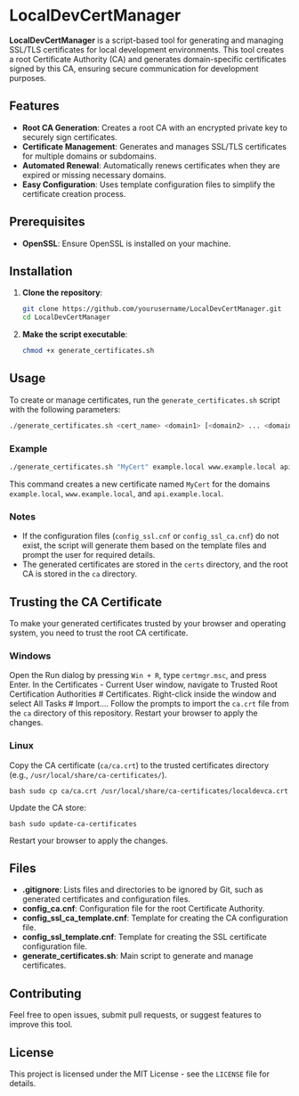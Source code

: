 # LocalDevCertManager

**LocalDevCertManager** is a script-based tool for generating and managing SSL/TLS certificates for local development environments. This tool creates a root Certificate Authority (CA) and generates domain-specific certificates signed by this CA, ensuring secure communication for development purposes.

## Features

- **Root CA Generation**: Creates a root CA with an encrypted private key to securely sign certificates.
- **Certificate Management**: Generates and manages SSL/TLS certificates for multiple domains or subdomains.
- **Automated Renewal**: Automatically renews certificates when they are expired or missing necessary domains.
- **Easy Configuration**: Uses template configuration files to simplify the certificate creation process.

## Prerequisites

- **OpenSSL**: Ensure OpenSSL is installed on your machine.

## Installation

1. **Clone the repository**:

    ``` bash
    git clone https://github.com/yourusername/LocalDevCertManager.git
    cd LocalDevCertManager
    ```

2. **Make the script executable**:

    ``` bash
    chmod +x generate_certificates.sh
    ```

## Usage

To create or manage certificates, run the ` generate_certificates.sh ` script with the following parameters:

``` bash
./generate_certificates.sh <cert_name> <domain1> [<domain2> ... <domainN>]
```

### Example

``` bash
./generate_certificates.sh "MyCert" example.local www.example.local api.example.local
```

This command creates a new certificate named ` MyCert ` for the domains ` example.local `, ` www.example.local `, and ` api.example.local `.

### Notes

- If the configuration files (` config_ssl.cnf ` or ` config_ssl_ca.cnf `) do not exist, the script will generate them based on the template files and prompt the user for required details.
- The generated certificates are stored in the ` certs ` directory, and the root CA is stored in the ` ca ` directory.


## Trusting the CA Certificate

To make your generated certificates trusted by your browser and operating system, you need to trust the root CA certificate.

### Windows

Open the Run dialog by pressing ` Win + R `, type ` certmgr.msc `, and press Enter.
In the Certificates - Current User window, navigate to Trusted Root Certification Authorities # Certificates.
Right-click inside the window and select All Tasks # Import....
Follow the prompts to import the ` ca.crt ` file from the ` ca ` directory of this repository.
Restart your browser to apply the changes.
### Linux

Copy the CA certificate (` ca/ca.crt `) to the trusted certificates directory (e.g., ` /usr/local/share/ca-certificates/ `).

``` bash sudo cp ca/ca.crt /usr/local/share/ca-certificates/localdevca.crt ```

Update the CA store:

``` bash sudo update-ca-certificates ```

Restart your browser to apply the changes.

## Files

- **.gitignore**: Lists files and directories to be ignored by Git, such as generated certificates and configuration files.
- **config_ca.cnf**: Configuration file for the root Certificate Authority.
- **config_ssl_ca_template.cnf**: Template for creating the CA configuration file.
- **config_ssl_template.cnf**: Template for creating the SSL certificate configuration file.
- **generate_certificates.sh**: Main script to generate and manage certificates.

## Contributing

Feel free to open issues, submit pull requests, or suggest features to improve this tool.

## License

This project is licensed under the MIT License - see the ` LICENSE ` file for details.

